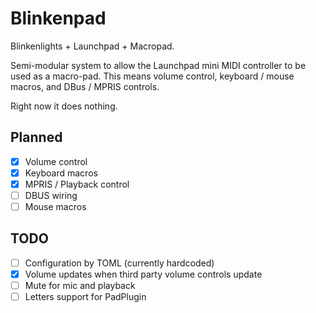 # Blinkenpad

Blinkenlights + Launchpad + Macropad.

Semi-modular system to allow the Launchpad mini MIDI controller to be used as a
macro-pad. This means volume control, keyboard / mouse macros, and DBus / MPRIS
controls.

Right now it does nothing.

## Planned

- [x] Volume control
- [x] Keyboard macros
- [x] MPRIS / Playback control
- [ ] DBUS wiring
- [ ] Mouse macros

## TODO

- [ ] Configuration by TOML (currently hardcoded)
- [x] Volume updates when third party volume controls update
- [ ] Mute for mic and playback
- [ ] Letters support for PadPlugin
